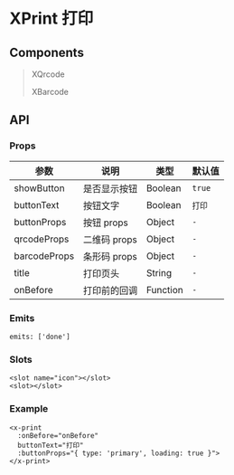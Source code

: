 # XPrint 打印

## Components

> XQrcode
> 
> XBarcode

## API

### Props

| 参数 | 说明 | 类型 | 默认值 |
| --- | --- | --- | --- |
| showButton | 是否显示按钮 | Boolean | `true` |
| buttonText | 按钮文字 | Boolean | `打印` |
| buttonProps | 按钮 props | Object | `-` |
| qrcodeProps | 二维码 props | Object | `-` |
| barcodeProps | 条形码 props | Object | `-` |
| title | 打印页头 | String | `-` |
| onBefore | 打印前的回调 | Function | `-` |

### Emits

```vue
emits: ['done']
```

### Slots

```vue
<slot name="icon"></slot>
<slot></slot>
```

### Example

```vue
<x-print
  :onBefore="onBefore"
  buttonText="打印"
  :buttonProps="{ type: 'primary', loading: true }">
</x-print>
```
